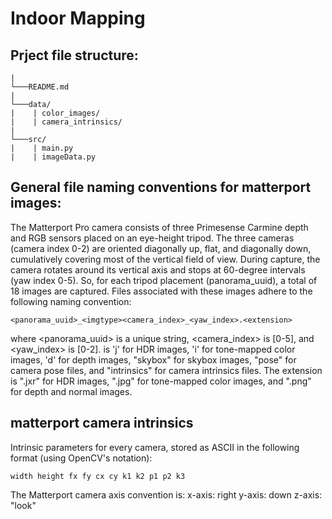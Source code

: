 # Indoor Mapping

Prject file structure:
---------------------

```
|  
└───README.md  
|  
└───data/  
|    | color_images/  
|    | camera_intrinsics/  
|  
└───src/  
|    | main.py  
|    | imageData.py  
```

General file naming conventions for matterport images:
---------------------

The Matterport Pro camera consists of three Primesense Carmine depth and RGB
sensors placed on an eye-height tripod.   The
three cameras (camera index 0-2) are oriented diagonally up, flat, and
diagonally down, cumulatively covering most of the vertical field of view.
During capture, the camera rotates  around its vertical axis and stops at
60-degree intervals (yaw index 0-5). So, for each tripod placement
(panorama_uuid), a total of 18 images are captured.  Files associated with
these images adhere to the following naming convention:

    <panorama_uuid>_<imgtype><camera_index>_<yaw_index>.<extension>

where <panorama_uuid> is a unique string, <camera_index> is [0-5], and
<yaw_index> is [0-2].  <imgtype> is 'j' for HDR images, 'i' for tone-mapped
color images, 'd' for depth images, "skybox" for skybox images, "pose" for
camera pose files, and "intrinsics" for camera intrinsics files.  The
extension is ".jxr" for HDR images, ".jpg" for tone-mapped color images,
and ".png" for depth and normal images.


matterport camera intrinsics
---------------------

Intrinsic parameters for every camera, stored as ASCII in the following format
(using OpenCV's notation):

    width height fx fy cx cy k1 k2 p1 p2 k3

The Matterport camera axis convention is:
    x-axis: right
    y-axis: down
    z-axis: "look"
